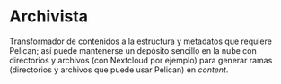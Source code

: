 # Archivista

Transformador de contenidos a la estructura y metadatos que requiere Pelican; así puede mantenerse un depósito sencillo en la nube con directorios y archivos (con Nextcloud por ejemplo) para generar ramas (directorios y archivos que puede usar Pelican) en _content_.
